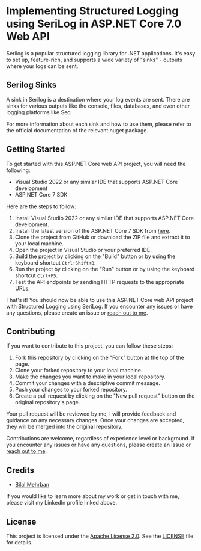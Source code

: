 # Implementing Structured Logging using SeriLog in ASP.NET Core 7.0 Web API

Serilog is a popular structured logging library for .NET applications. It's easy to set up, feature-rich, and supports a wide variety of "sinks" - outputs where your logs can be sent.

## Serilog Sinks

A sink in Serilog is a destination where your log events are sent. There are sinks for various outputs like the console, files, databases, and even other logging platforms like Seq

For more information about each sink and how to use them, please refer to the official documentation of the relevant nuget package.

## Getting Started

To get started with this ASP.NET Core web API project, you will need the following:

- Visual Studio 2022 or any similar IDE that supports ASP.NET Core development
- ASP.NET Core 7 SDK

Here are the steps to follow:

1. Install Visual Studio 2022 or any similar IDE that supports ASP.NET Core development.
2. Install the latest version of the ASP.NET Core 7 SDK from [here](https://dotnet.microsoft.com/download/dotnet/7.0).
3. Clone the project from GitHub or download the ZIP file and extract it to your local machine.
4. Open the project in Visual Studio or your preferred IDE.
5. Build the project by clicking on the "Build" button or by using the keyboard shortcut `Ctrl+Shift+B`.
6. Run the project by clicking on the "Run" button or by using the keyboard shortcut `Ctrl+F5`.
7. Test the API endpoints by sending HTTP requests to the appropriate URLs.

That's it! You should now be able to use this ASP.NET Core web API project with Structured Logging using SeriLog. If you encounter any issues or have any questions, please create an issue or [reach out to me](https://www.linkedin.com/in/bilalmehrban/).

## Contributing

If you want to contribute to this project, you can follow these steps:

1. Fork this repository by clicking on the "Fork" button at the top of the page.
2. Clone your forked repository to your local machine.
3. Make the changes you want to make in your local repository.
4. Commit your changes with a descriptive commit message.
5. Push your changes to your forked repository.
6. Create a pull request by clicking on the "New pull request" button on the original repository's page.

Your pull request will be reviewed by me, I will provide feedback and guidance on any necessary changes. Once your changes are accepted, they will be merged into the original repository.

Contributions are welcome, regardless of experience level or background. If you encounter any issues or have any questions, please create an issue or [reach out to me](https://www.linkedin.com/in/bilalmehrban/).

## Credits

- [Bilal Mehrban](https://www.linkedin.com/in/bilalmehrban/)

If you would like to learn more about my work or get in touch with me, please visit my LinkedIn profile linked above.

## License

This project is licensed under the [Apache License 2.0](https://www.apache.org/licenses/LICENSE-2.0). See the [LICENSE](LICENSE) file for details.
